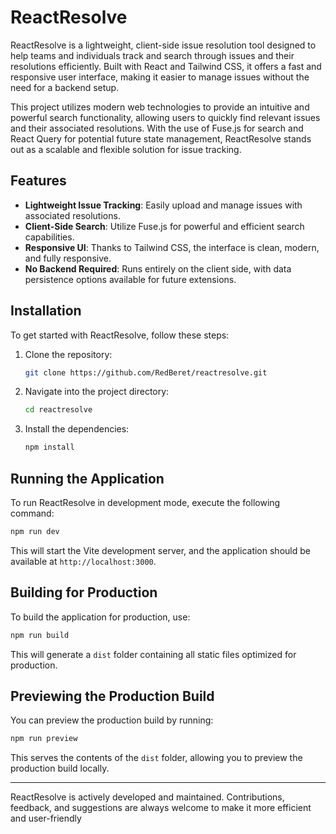 # ReactResolve

ReactResolve is a lightweight, client-side issue resolution tool designed to help teams and individuals track and search through issues and their resolutions efficiently. Built with React and Tailwind CSS, it offers a fast and responsive user interface, making it easier to manage issues without the need for a backend setup.

This project utilizes modern web technologies to provide an intuitive and powerful search functionality, allowing users to quickly find relevant issues and their associated resolutions. With the use of Fuse.js for search and React Query for potential future state management, ReactResolve stands out as a scalable and flexible solution for issue tracking.

## Features

- **Lightweight Issue Tracking**: Easily upload and manage issues with associated resolutions.
- **Client-Side Search**: Utilize Fuse.js for powerful and efficient search capabilities.
- **Responsive UI**: Thanks to Tailwind CSS, the interface is clean, modern, and fully responsive.
- **No Backend Required**: Runs entirely on the client side, with data persistence options available for future extensions.

## Installation

To get started with ReactResolve, follow these steps:

1. Clone the repository:
   ```bash
   git clone https://github.com/RedBeret/reactresolve.git
   ```
2. Navigate into the project directory:
   ```bash
   cd reactresolve
   ```
3. Install the dependencies:
   ```bash
   npm install
   ```

## Running the Application

To run ReactResolve in development mode, execute the following command:

```bash
npm run dev
```

This will start the Vite development server, and the application should be available at `http://localhost:3000`.

## Building for Production

To build the application for production, use:

```bash
npm run build
```

This will generate a `dist` folder containing all static files optimized for production.

## Previewing the Production Build

You can preview the production build by running:

```bash
npm run preview
```

This serves the contents of the `dist` folder, allowing you to preview the production build locally.

---

ReactResolve is actively developed and maintained. Contributions, feedback, and suggestions are always welcome to make it more efficient and user-friendly
